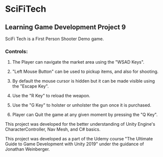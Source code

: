 # SciFiTech
## Learning Game Development Project 9

SciFi Tech is a First Person Shooter Demo game.

### Controls:

1. The Player can navigate the market area using the "WSAD Keys".

2. "Left Mouse Button" can be used to pickup items, and also for shooting.

3. By default the mouse cursor is hidden but it can be made visible using the "Escape Key".

4. Use the "R Key" to reload the weapon.

5. Use the "G Key" to holster or unholster the gun once it is purchased.

6. Player can Quit the game at any given moment by pressing the "Q Key".

This project was developed for the better understanding of Unity Engine's CharacterController, Nav Mesh, and C# basics.

This project was developed as a part of the Udemy course "The Ultimate Guide to Game Development with Unity 2019" under the guidance of Jonathan Weinberger.


